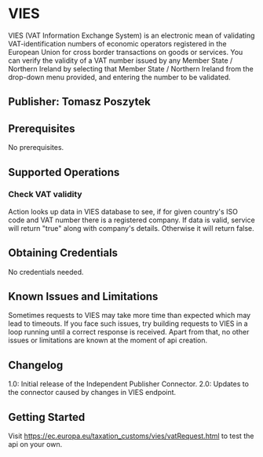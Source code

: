 # VIES
VIES (VAT Information Exchange System) is an electronic mean of validating VAT-identification numbers of economic operators registered in the European Union for cross border transactions on goods or services. You can verify the validity of a VAT number issued by any Member State / Northern Ireland by selecting that Member State / Northern Ireland from the drop-down menu provided, and entering the number to be validated.

## Publisher: Tomasz Poszytek

## Prerequisites
No prerequisites.

## Supported Operations
### Check VAT validity
Action looks up data in VIES database to see, if for given country's ISO code and VAT number there is a registered company. If data is valid, service will return "true" along with company's details. Otherwise it will return false. 

## Obtaining Credentials
No credentials needed. 

## Known Issues and Limitations
Sometimes requests to VIES may take more time than expected which may lead to timeouts. If you face such issues, try building requests to VIES in a loop running until a correct response is received. Apart from that, no other issues or limitations are known at the moment of api creation.

## Changelog

1.0: Initial release of the Independent Publisher Connector.
2.0: Updates to the connector caused by changes in VIES endpoint.

## Getting Started
Visit https://ec.europa.eu/taxation_customs/vies/vatRequest.html to test the api on your own.
